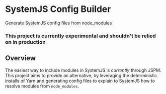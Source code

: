 # SystemJS Config Builder
Generate SystemJS config files from node_modules

### This project is currently experimental and shouldn't be relied on in production

## Overview
The easiest way to include modules in SystemJS is *currently* through JSPM. This project aims to provide an alternative, by leveraging the deterministic installs of Yarn and generating config files to explain to SystemJS how to resolve modules from `node_modules`.
